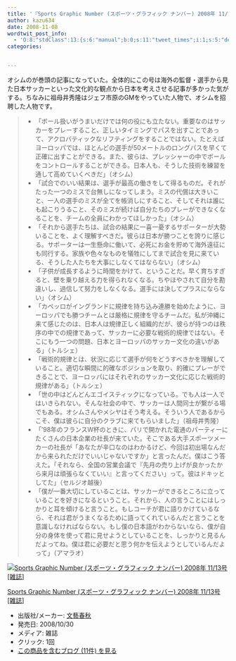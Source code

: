 ```yaml
---
title: '『Sports Graphic Number (スポーツ・グラフィック ナンバー) 2008年 11/13号 [雑誌]』で気になった部分'
author: kazu634
date: 2008-11-08
wordtwit_post_info:
  - 'O:8:"stdClass":13:{s:6:"manual";b:0;s:11:"tweet_times";i:1;s:5:"delay";i:0;s:7:"enabled";i:1;s:10:"separation";s:2:"60";s:7:"version";s:3:"3.7";s:14:"tweet_template";b:0;s:6:"status";i:2;s:6:"result";a:0:{}s:13:"tweet_counter";i:2;s:13:"tweet_log_ids";a:1:{i:0;i:4369;}s:9:"hash_tags";a:0:{}s:8:"accounts";a:1:{i:0;s:7:"kazu634";}}'
categories:


---
```

<div class="section">
<p>
    オシムのが巻頭の記事になっていた。全体的にこの号は海外の監督・選手から見た日本サッカーといった文化的な観点から日本を考えさせる記事が多かった気がする。ちなみに祖母井秀隆はジェフ市原のGMをやっていた人物で、オシムを招聘した人物です。
</p>
  
<blockquote>
<ul>
<li>
        「ボール扱いがうまいだけでは何の役にも立たない。重要なのはサッカーをプレーすること、正しいタイミングでパスを出すことであって、アクロバティックなリフティングをすることではない。たとえばヨーロッパでは、ほとんどの選手が50メートルのロングパスを早くて正確に出すことができる。また、彼らは、プレッシャーの中でボールをコントロールすることができる。日本人も、そうした技術を練習を通して高めていくべきだ」（オシム）
</li>
<li>
        「試合でのいい結果は、選手が最高の働きをして得るものだ。それがたった一つのミスで台無しになってしまう。ミスの代償は大きいこと、一人の選手のミスが全てを帳消しにすること、そしてそれは誰にも起こりうること、そのミスが続けば自分たちのプレーができなくなることを、チームの全員にわかってほしかった」（オシム）
</li>
<li>
        「それから選手たちは、試合の結果に一喜一憂するサポーターが大勢いることを、よく理解すべきだ。彼らは日本が勝つことを誇りに感じる。サポーターは一生懸命に働いて、必死にお金を貯めて海外遠征にも同行する。家族や色々なものを犠牲にしてまで試合を見に来ている、そうした人たちを大事にしなくてはならない」（オシム）
</li>
<li>
        「子供が成長するように時間をかけて、ということだ。早く育ちすぎると、壁を乗り越える力を得られなくなる。ちやほやされて自分を勘違いし、過信して努力をしなくなる。選手には決してプラスにならない」（オシム）
</li>
<li>
        「カペッロがイングランドに規律を持ち込み連勝を始めたように、ヨーロッパでも勝つチームとは厳格に規律を守るチームだ。私が沖縄に来て感じたのは、日本人は規律正しく組織的だが、彼らが持つのは秩序の中での規律であって、サッカーに必要な戦術的規律ではない。そこにもう一つの問題、日本とヨーロッパのサッカー文化の違いがある」（トルシェ）
</li>
<li>
        「戦術的規律とは、状況に応じて選手が何をどうすべきかを理解していること。適切な瞬間に的確なポジションを取り、的確にプレーができることで、ヨーロッパにはそれぞれのサッカー文化に応じた戦術的規律がある」（トルシェ）
</li>
<li>
        「世の中はどんどんエゴイスティックになっている。でも人は一人ではいきられない。そんな社会の中で、サッカーは人間同士が繋がる場でもある。オシムさんやメシヤはそう考える。そういう人であるからこそ、僕は彼らに自分のクラブに来てもらいました」（祖母井秀隆）
</li>
<li>
        「&#8217;98年のフランスW杯のときに、パリで開かれた電通のパーティーにたくさんの日本企業の社長が来ていた。そこである大手スポーツメーカーの社長が「あなたが辛口なのはわかるけど、今回は初出場なんだから来られただけでいいじゃないですか」と言ったんだ。僕はこう答えた。「それなら、全国の営業会議で『先月の売り上げが良かったから来月は頑張らなくていい』と言ってください」って。彼はドキッとしてた」（セルジオ越後）
</li>
<li>
        「僕が一番大切にしていることは、サッカーができるところに立っていることを好きになるということ。それから、人の言うことにはしっかりと耳を傾けると言うこと。もしコーチが君に語りかけているなら、それは君がうまくなるために語ってくれているんだと言うことを意識しなければならない。もし僕の日本語がわからないなら、僕が自分の身体を使って君に見せようとしていることを、しっかりと見るんだよってね。僕は君に必要だと思う何かを伝えようとしているんだよって」（アマラオ）
</li>
</ul>
</blockquote>
  
<div class="hatena-asin-detail">
<a href="http://www.amazon.co.jp/dp/B001IUMSFG/?tag=hatena_st1-22&ascsubtag=d-7ibv" onclick="__gaTracker('send', 'event', 'outbound-article', 'http://www.amazon.co.jp/dp/B001IUMSFG/?tag=hatena_st1-22&ascsubtag=d-7ibv', '');"><img src="https://images-na.ssl-images-amazon.com/images/I/51wd9XH5H9L._SL160_.jpg" class="hatena-asin-detail-image" alt="Sports Graphic Number (スポーツ・グラフィック ナンバー) 2008年 11/13号 [雑誌]" title="Sports Graphic Number (スポーツ・グラフィック ナンバー) 2008年 11/13号 [雑誌]" /></a></p> 
    
<div class="hatena-asin-detail-info">
<p class="hatena-asin-detail-title">
<a href="http://www.amazon.co.jp/dp/B001IUMSFG/?tag=hatena_st1-22&ascsubtag=d-7ibv" onclick="__gaTracker('send', 'event', 'outbound-article', 'http://www.amazon.co.jp/dp/B001IUMSFG/?tag=hatena_st1-22&ascsubtag=d-7ibv', 'Sports Graphic Number (スポーツ・グラフィック ナンバー) 2008年 11/13号 [雑誌]');">Sports Graphic Number (スポーツ・グラフィック ナンバー) 2008年 11/13号 [雑誌]</a>
</p>
      
<ul>
<li>
<span class="hatena-asin-detail-label">出版社/メーカー:</span> <a href="http://d.hatena.ne.jp/keyword/%CA%B8%E9%BA%BD%D5%BD%A9" onclick="__gaTracker('send', 'event', 'outbound-article', 'http://d.hatena.ne.jp/keyword/%CA%B8%E9%BA%BD%D5%BD%A9', '文藝春秋');" class="keyword">文藝春秋</a>
</li>
<li>
<span class="hatena-asin-detail-label">発売日:</span> 2008/10/30
</li>
<li>
<span class="hatena-asin-detail-label">メディア:</span> 雑誌
</li>
<li>
<span class="hatena-asin-detail-label">クリック</span>: 1回
</li>
<li>
<a href="http://d.hatena.ne.jp/asin/B001IUMSFG" onclick="__gaTracker('send', 'event', 'outbound-article', 'http://d.hatena.ne.jp/asin/B001IUMSFG', 'この商品を含むブログ (11件) を見る');" target="_blank">この商品を含むブログ (11件) を見る</a>
</li>
</ul>
</div>
    
<div class="hatena-asin-detail-foot">
</div>
</div>
</div>
